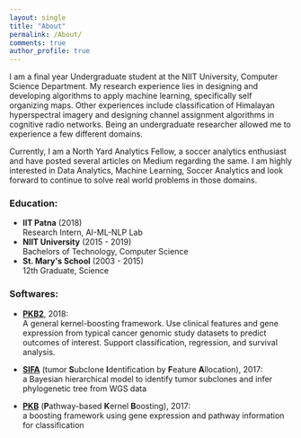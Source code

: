 ```yaml
---
layout: single
title: "About"
permalink: /About/
comments: true
author_profile: true
---
```



I am a final year Undergraduate student at the NIIT University, Computer Science Department. My research experience lies in designing and developing algorithms to apply machine learning, specifically self organizing maps. Other experiences include classification of Himalayan hyperspectral imagery and designing channel assignment algorithms in cognitive radio networks. Being an undergraduate researcher allowed me to experience a few different domains. 

Currently, I am a North Yard Analytics Fellow, a soccer analytics enthusiast and have posted several articles on Medium regarding the same. I am highly interested in Data Analytics, Machine Learning, Soccer Analytics and look forward to continue to solve real world problems in those domains.


### Education:
- **IIT Patna** (2018)   
  Research Intern, AI-ML-NLP Lab
- **NIIT University** (2015 - 2019)   
  Bachelors of Technology, Computer Science
- **St. Mary's School** (2003 - 2015)   
  12th Graduate, Science


### Softwares:
- [**PKB2**](https://github.com/zengliX/PKB2), 2018:      
	A general kernel-boosting framework. Use clinical features and gene expression from typical cancer genomic study datasets to predict outcomes of interest. Support classification, regression, and survival analysis.

- [**SIFA**](https://github.com/zengliX/SIFA) (tumor **S**ubclone **I**dentification by **F**eature **A**llocation), 2017:            
	a Bayesian hierarchical model to identify tumor subclones and infer phylogenetic tree from WGS data
 
- [**PKB**](https://github.com/zengliX/PKB) (**P**athway-based **K**ernel **B**oosting), 2017:      
	a boosting framework using gene expression and pathway information for classification
 
